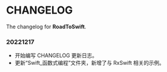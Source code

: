 # CHANGELOG

The changelog for **RoadToSwift**.



### 20221217

* 开始编写 CHANGELOG 更新日志。
* 更新“Swift_函数式编程”文件夹，新增了与 RxSwift 相关的示例。





